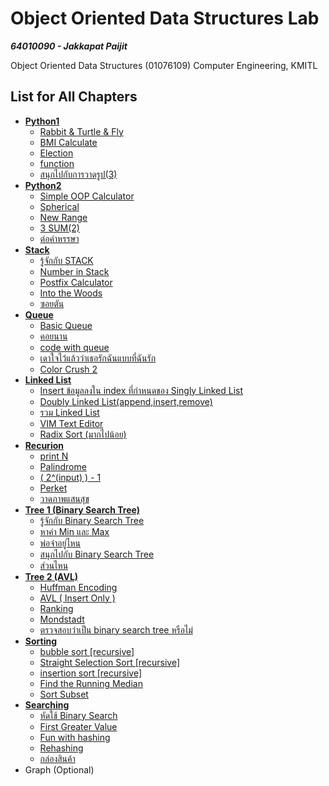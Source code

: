 # Object Oriented Data Structures Lab

***64010090 - Jakkapat Paijit*** 

Object Oriented Data Structures (01076109) Computer Engineering, KMITL<br>

## List for All Chapters
+ <b><a href="https://github.com/Bourbxn/oods-lab/tree/main/chapter-01">Python1</a></b>
  - <a href="https://github.com/Bourbxn/oods-lab/blob/main/chapter-01/item_1.py">Rabbit & Turtle & Fly</a>
  - <a href="https://github.com/Bourbxn/oods-lab/blob/main/chapter-01/item_2.py">BMI Calculate</a>
  - <a href="https://github.com/Bourbxn/oods-lab/blob/main/chapter-01/item_3.py">Election</a>
  - <a href="https://github.com/Bourbxn/oods-lab/blob/main/chapter-01/item_4.py">function</a>
  - <a href="https://github.com/Bourbxn/oods-lab/blob/main/chapter-01/item_5.py">สนุกไปกับการวาดรูป(3)</a>
+ <b><a href="https://github.com/Bourbxn/oods-lab/tree/main/chapter-02">Python2</a></b>
  - <a href="https://github.com/Bourbxn/oods-lab/blob/main/chapter-02/item_1.py">Simple OOP Calculator</a>
  - <a href="https://github.com/Bourbxn/oods-lab/blob/main/chapter-02/item_2.py">Spherical</a>
  - <a href="https://github.com/Bourbxn/oods-lab/blob/main/chapter-02/item_3.py">New Range</a>
  - <a href="https://github.com/Bourbxn/oods-lab/blob/main/chapter-02/item_4.py">3 SUM(2)</a>
  - <a href="https://github.com/Bourbxn/oods-lab/blob/main/chapter-02/item_5.py">ต่อคำหรรษา</a>
+ <b><a href="https://github.com/Bourbxn/oods-lab/tree/main/chapter-03">Stack</a></b>
  - <a href="https://github.com/Bourbxn/oods-lab/blob/main/chapter-03/item_1.py">รู้จักกับ STACK</a>
  - <a href="https://github.com/Bourbxn/oods-lab/blob/main/chapter-03/item_2.py">Number in Stack</a>
  - <a href="https://github.com/Bourbxn/oods-lab/blob/main/chapter-03/item_3.py">Postfix Calculator</a>
  - <a href="https://github.com/Bourbxn/oods-lab/blob/main/chapter-03/item_4.py">Into the Woods</a>
  - <a href="https://github.com/Bourbxn/oods-lab/blob/main/chapter-03/item_5.py">ซอยตัน</a>
+ <b><a href="https://github.com/Bourbxn/oods-lab/tree/main/chapter-04">Queue</a></b>
  - <a href="https://github.com/Bourbxn/oods-lab/blob/main/chapter-04/item_1.py">Basic Queue</a>
  - <a href="https://github.com/Bourbxn/oods-lab/blob/main/chapter-04/item_2.py">คอยนาน</a>
  - <a href="https://github.com/Bourbxn/oods-lab/blob/main/chapter-04/item_3.py">code with queue</a>
  - <a href="https://github.com/Bourbxn/oods-lab/blob/main/chapter-04/item_4.py">เดาใจไว้แล้วว่าเธอรักฉันแบบที่ฉันรัก</a>
  - <a href="https://github.com/Bourbxn/oods-lab/blob/main/chapter-04/item_5.py">Color Crush 2</a>
+ <b><a href="https://github.com/Bourbxn/oods-lab/tree/main/chapter-05">Linked List</a></b>
  - <a href="https://github.com/Bourbxn/oods-lab/blob/main/chapter-05/item_1.py">Insert ข้อมูลลงใน index ที่กำหนดของ Singly Linked List</a>
  - <a href="https://github.com/Bourbxn/oods-lab/blob/main/chapter-05/item_2.py">Doubly Linked List(append,insert,remove)</a>
  - <a href="https://github.com/Bourbxn/oods-lab/blob/main/chapter-05/item_3.py">รวม Linked List</a>
  - <a href="https://github.com/Bourbxn/oods-lab/blob/main/chapter-05/item_4.py">VIM Text Editor</a>
  - <a href="https://github.com/Bourbxn/oods-lab/blob/main/chapter-05/item_5.py">Radix Sort (มากไปน้อย)</a>
+ <b><a href="https://github.com/Bourbxn/oods-lab/tree/main/chapter-06">Recurion</a></b>
  - <a href="https://github.com/Bourbxn/oods-lab/blob/main/chapter-06/item_1.py">print N</a>
  - <a href="https://github.com/Bourbxn/oods-lab/blob/main/chapter-06/item_2.py">Palindrome</a>
  - <a href="https://github.com/Bourbxn/oods-lab/blob/main/chapter-06/item_3.py">( 2^(input) ) - 1</a>
  - <a href="https://github.com/Bourbxn/oods-lab/blob/main/chapter-06/item_4.py">Perket</a>
  - <a href="https://github.com/Bourbxn/oods-lab/blob/main/chapter-06/item_5.py">วาดภาพแสนสุข</a>
+ <b><a href="https://github.com/Bourbxn/oods-lab/tree/main/chapter-07">Tree 1 (Binary Search Tree)</a></b>
  - <a href="https://github.com/Bourbxn/oods-lab/tree/main/chapter-07/item_1.py">รู้จักกับ Binary Search Tree</a>
  - <a href="https://github.com/Bourbxn/oods-lab/tree/main/chapter-07/item_2.py">หาค่า Min และ Max</a>
  - <a href="https://github.com/Bourbxn/oods-lab/tree/main/chapter-07/item_3.py">พ่อจ๋าอยู่ไหน</a>
  - <a href="https://github.com/Bourbxn/oods-lab/tree/main/chapter-07/item_4.py">สนุกไปกับ Binary Search Tree</a>
  - <a href="https://github.com/Bourbxn/oods-lab/tree/main/chapter-07/item_5.py">ส่วนไหน</a>
+ <b><a href="https://github.com/Bourbxn/oods-lab/tree/main/chapter-08">Tree 2 (AVL)</a></b>
  - <a href="https://github.com/Bourbxn/oods-lab/tree/main/chapter-08/item_1.py">Huffman Encoding</a>
  - <a href="https://github.com/Bourbxn/oods-lab/tree/main/chapter-08/item_2.py">AVL ( Insert Only )</a>
  - <a href="https://github.com/Bourbxn/oods-lab/tree/main/chapter-08/item_3.py">Ranking</a>
  - <a href="https://github.com/Bourbxn/oods-lab/tree/main/chapter-08/item_4.py">Mondstadt</a>
  - <a href="https://github.com/Bourbxn/oods-lab/tree/main/chapter-08/item_5.py">ตรวจสอบว่าเป็น binary search tree หรือไม่</a>
+ <b><a href="https://github.com/Bourbxn/oods-lab/tree/main/chapter-09">Sorting</a></b>
  - <a href="https://github.com/Bourbxn/oods-lab/tree/main/chapter-09/item_1.py">bubble sort [recursive]</a>
  - <a href="https://github.com/Bourbxn/oods-lab/tree/main/chapter-09/item_2.py">Straight Selection Sort [recursive]</a>
  - <a href="https://github.com/Bourbxn/oods-lab/tree/main/chapter-09/item_3.py">insertion sort [recursive]</a>
  - <a href="https://github.com/Bourbxn/oods-lab/tree/main/chapter-09/item_4.py">Find the Running Median</a>
  - <a href="https://github.com/Bourbxn/oods-lab/tree/main/chapter-09/item_5.py">Sort Subset</a>
+ <b><a href="https://github.com/Bourbxn/oods-lab/tree/main/chapter-10">Searching</a></b>
  - <a href="https://github.com/Bourbxn/oods-lab/tree/main/chapter-10/item_1.py">หัดใช้ Binary Search</a>
  - <a href="https://github.com/Bourbxn/oods-lab/tree/main/chapter-10/item_2.py">First Greater Value</a>
  - <a href="https://github.com/Bourbxn/oods-lab/tree/main/chapter-10/item_3.py">Fun with hashing</a>
  - <a href="https://github.com/Bourbxn/oods-lab/tree/main/chapter-10/item_4.py">Rehashing</a>
  - <a href="https://github.com/Bourbxn/oods-lab/tree/main/chapter-10/item_5.py">กล่องสินค้า</a>
+ Graph (Optional)
